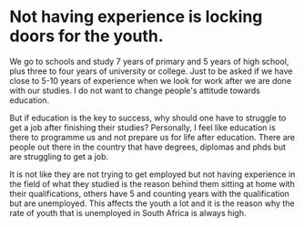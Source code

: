 # Not having experience is locking doors for the youth.

<p>We go to schools and study 7 years of primary and 5 years of high school, plus three to four years of university or college. Just to be asked if we have close to 5-10 years of experience when we look for work after we are done with our studies. I do not want to change people's attitude towards education.</p>

<p>But if education is the key to success, why should one have to struggle to get a job after finishing their studies? Personally, I feel like education is there to programme us and not prepare us for life after education. There are people out there in the country that have degrees, diplomas and phds but are struggling to get a job.</p>

<p>It is not like they are not trying to get employed but not having experience in the field of what they studied is the reason behind them sitting at home with their qualifications, others have 5 and counting years with the qualification but are unemployed. This affects the youth a lot and it is the reason why the rate of youth that is unemployed in South Africa is always high.</p>
